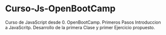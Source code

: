 # Curso-Js-OpenBootCamp
Curso de JavaScript desde 0. OpenBootCamp.
Primeros Pasos Introduccion a JavaScritp.
Desarrollo de la primera Clase y primer Ejercicio propuesto.
